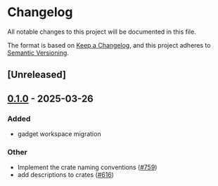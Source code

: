 # Changelog

All notable changes to this project will be documented in this file.

The format is based on [Keep a Changelog](https://keepachangelog.com/en/1.0.0/),
and this project adheres to [Semantic Versioning](https://semver.org/spec/v2.0.0.html).

## [Unreleased]

## [0.1.0](https://github.com/tangle-network/blueprint/releases/tag/blueprint-crypto-hashing-v0.1.0) - 2025-03-26

### Added

- gadget workspace migration

### Other

- Implement the crate naming conventions ([#759](https://github.com/tangle-network/blueprint/pull/759))
- add descriptions to crates ([#616](https://github.com/tangle-network/blueprint/pull/616))
